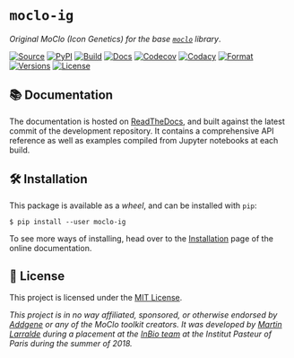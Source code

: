 # `moclo-ig`

*Original MoClo (Icon Genetics) for the base [`moclo`](https://github.com/althonos/moclo/tree/master/moclo>) library*.

[![Source](https://img.shields.io/badge/source-GitHub-303030.svg?maxAge=3600&style=flat-square)](https://github.com/althonos/moclo/tree/master/moclo-ig)
[![PyPI](https://img.shields.io/pypi/v/moclo-ig.svg?style=flat-square&maxAge=300)](https://pypi.python.org/pypi/moclo-ig)
[![Build](https://img.shields.io/github/workflow/status/althonos/moclo/Test?style=flat-square&maxAge=3600)](https://github.com/althonos/moclo/actions)
[![Docs](https://img.shields.io/readthedocs/moclo.svg?maxAge=3600&style=flat-square)](https://moclo.readthedocs.io/)
[![Codecov](https://img.shields.io/codecov/c/github/althonos/moclo/master.svg?style=flat-square&maxAge=600)](https://codecov.io/gh/althonos/moclo)
[![Codacy](https://img.shields.io/codacy/grade/5b29a9c0d91f4e82944a46997bd9a480/master.svg?style=flat-square&maxAge=300)](https://www.codacy.com/app/althonos/moclo)
[![Format](https://img.shields.io/pypi/format/moclo-ig.svg?style=flat-square&maxAge=300)](https://pypi.python.org/pypi/moclo-ig)
[![Versions](https://img.shields.io/pypi/pyversions/moclo-ig.svg?style=flat-square&maxAge=300)](https://pypi.python.org/pypi/moclo-ig)
[![License](https://img.shields.io/pypi/l/moclo-ig.svg?style=flat-square&maxAge=300)](https://choosealicense.com/licenses/mit/)


## 📚 Documentation

The documentation is hosted on [ReadTheDocs](https://moclo.readthedocs.org),
and built against the latest commit of the development repository. It contains
a comprehensive API reference as well as examples compiled from Jupyter
notebooks at each build.


## 🛠️ Installation

This package is available as a *wheel*, and can be installed with ``pip``:
```console
$ pip install --user moclo-ig
```

To see more ways of installing, head over to the
[Installation](https://moclo.readthedocs.io/en/latest/install.html)
page of the online documentation.


## 📜 License

This project is licensed under the [MIT License](http://choosealicense.com/licenses/mit/).

*This project is in no way affiliated, sponsored, or otherwise endorsed by [Addgene](https://www.addgene.org) or any of the MoClo toolkit creators.
It was developed by [Martin Larralde](https://github.com/althonos/pyhmmer)
during a placement at the [InBio team](https://research.pasteur.fr/en/team/experimental-and-computational-methods-for-modeling-cellular-processes/)
at the Institut Pasteur of Paris during the summer of 2018.*
